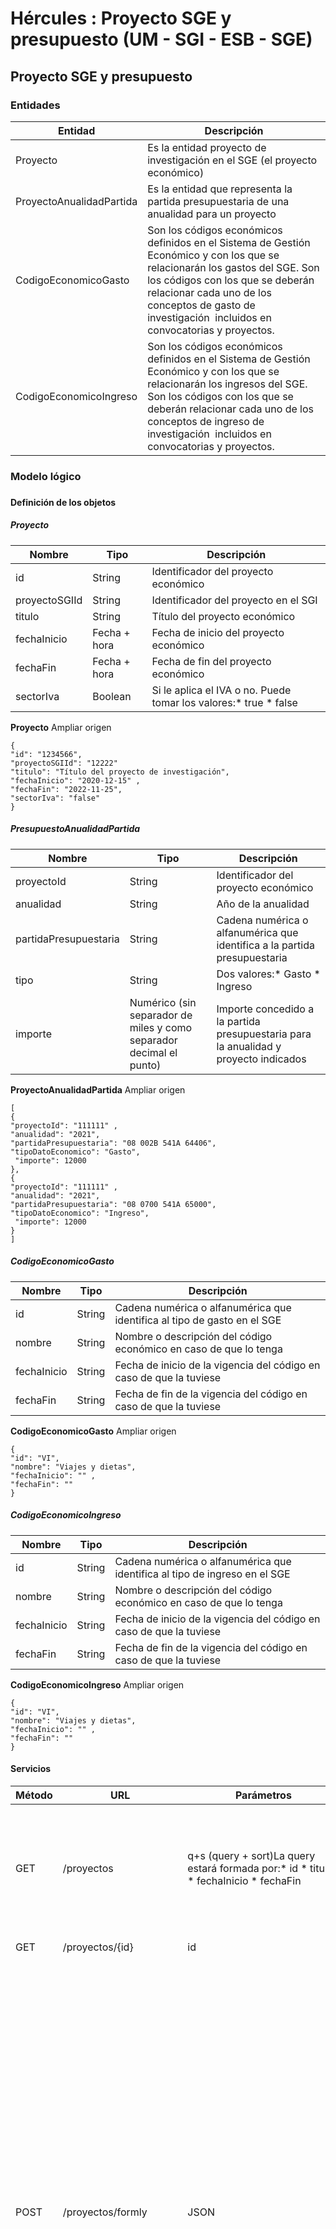 # Hércules : Proyecto SGE y presupuesto (UM \- SGI \- ESB \- SGE)



  










## Proyecto SGE y presupuesto

### Entidades



| Entidad | Descripción |
| --- | --- |
| Proyecto | Es la entidad proyecto de investigación en el SGE (el proyecto económico) |
| ProyectoAnualidadPartida | Es la entidad que representa la partida presupuestaria de una anualidad para un proyecto |
| CodigoEconomicoGasto | Son los códigos económicos definidos en el Sistema de Gestión Económico y con los que se relacionarán los gastos del SGE. Son los códigos con los que se deberán relacionar cada uno de los conceptos de gasto de investigación  incluidos en convocatorias y proyectos. |
| CodigoEconomicoIngreso | Son los códigos económicos definidos en el Sistema de Gestión Económico y con los que se relacionarán los ingresos del SGE. Son los códigos con los que se deberán relacionar cada uno de los conceptos de ingreso de investigación  incluidos en convocatorias y proyectos. |

  


### Modelo lógico

### 

#### Definición de los objetos

##### Proyecto

  




| **Nombre** | **Tipo** | **Descripción** |
| --- | --- | --- |
| id | String | Identificador del proyecto económico |
| proyectoSGIId | String | Identificador del proyecto en el SGI |
| titulo | String | Título del proyecto económico |
| fechaInicio | Fecha \+ hora | Fecha de inicio del proyecto económico |
| fechaFin | Fecha \+ hora | Fecha de fin del proyecto económico |
| sectorIva | Boolean | Si le aplica el IVA o no. Puede tomar los valores:* true * false |



**Proyecto** Ampliar origen



```
{ 
"id": "1234566", 
"proyectoSGIId": "12222"
"titulo": "Título del proyecto de investigación", 
"fechaInicio": "2020-12-15" ,
"fechaFin": "2022-11-25",
"sectorIva": "false"
}
```


##### PresupuestoAnualidadPartida

  




| **Nombre** | **Tipo** | **Descripción** |
| --- | --- | --- |
| proyectoId | String | Identificador del proyecto económico |
| anualidad | String | Año de la anualidad |
| partidaPresupuestaria | String | Cadena numérica o alfanumérica que identifica a la partida presupuestaria |
| tipo | String | Dos valores:* Gasto * Ingreso |
| importe | Numérico (sin separador de miles y como separador decimal el punto) | Importe concedido a la partida presupuestaria para la anualidad y proyecto indicados |

  


  




**ProyectoAnualidadPartida** Ampliar origen



```
[
{ 
"proyectoId": "111111" , 
"anualidad": "2021",
"partidaPresupuestaria": "08 002B 541A 64406", 
"tipoDatoEconomico": "Gasto",
 "importe": 12000
},
{ 
"proyectoId": "111111" , 
"anualidad": "2021",
"partidaPresupuestaria": "08 0700 541A 65000", 
"tipoDatoEconomico": "Ingreso",
 "importe": 12000
}
]
```


  


##### CodigoEconomicoGasto

  




| **Nombre** | **Tipo** | **Descripción** |
| --- | --- | --- |
| id | String | Cadena numérica o alfanumérica que identifica al tipo de gasto en el SGE |
| nombre | String | Nombre o descripción del código económico en caso de que lo tenga |
| fechaInicio | String | Fecha de inicio de la vigencia del código en caso de que la tuviese |
| fechaFin | String | Fecha de fin de la vigencia del código en caso de que la tuviese |



**CodigoEconomicoGasto** Ampliar origen



```
{
"id": "VI",
"nombre": "Viajes y dietas",  
"fechaInicio": "" ,
"fechaFin": ""
}
```


##### CodigoEconomicoIngreso

  




| **Nombre** | **Tipo** | **Descripción** |
| --- | --- | --- |
| id | String | Cadena numérica o alfanumérica que identifica al tipo de ingreso en el SGE |
| nombre | String | Nombre o descripción del código económico en caso de que lo tenga |
| fechaInicio | String | Fecha de inicio de la vigencia del código en caso de que la tuviese |
| fechaFin | String | Fecha de fin de la vigencia del código en caso de que la tuviese |



**CodigoEconomicoIngreso** Ampliar origen



```
{
"id": "VI",
"nombre": "Viajes y dietas",  
"fechaInicio": "" ,
"fechaFin": ""
}
```


#### Servicios



| Método | URL | Parámetros | Respuesta | Permisos | Descripción |
| --- | --- | --- | --- | --- | --- |
| GET | /proyectos | q\+s (query \+ sort)La query estará formada por:* id * titulo * fechaInicio * fechaFin | Lista\[Proyecto] |  | Búsqueda de proyectos económicos, se puede buscar por el identificador del proyecto económico, por el título (o parte del título), entre un rango de fechas en las que se incluye la fecha de inicio o entre un rango de fechas entras lasque se incluye la fecha de fin del proyecto. Devuelve un listado de Proyectos económicos que cumplen los criterios de búsqueda.Los parámetros q y s están explicados en:* [Consultas filtradas y paginadas](https://confluence.um.es/confluence/pages/createpage.action?spaceKey=TEMP001&title=Consultas+filtradas+y+paginadas "/confluence/pages/createpage.action?spaceKey=TEMP001&title=Consultas+filtradas+y+paginadas") |
| GET | /proyectos/{id} | id | Proyecto |  | Detalle de los datos generales de un proyecto económico |
| POST | /proyectos/formly | JSON | idVendrá relleno si la creación es síncrona y no vendrá si es asíncrona. |  | Recibe como parámetro la respuesta del usuario del formulario de datos de alta (formly) con los campos necesarios para crear un proyecto en el SGE :  **Ejemplo de JSON** Ampliar origen    ``` {    "proyectoSgiId": 1,   "titulo": "Proyecto 1 CGF/OPE-1",   "fechaInicio": "2021-02-14T23:00:00Z",   "fechaFin": "2021-02-24T23:00:00Z",   "numeroDocumentoResponsable": "023424234",   "modeloEjecucion": {     "id": 7,     "nombre": "Proyecto OPE"   },   "tipoFinalidad": {     "id": 1,     "nombre": "Proyecto I+D"   },   "importeTotalGastos": 1000,   "importeTotalIngresos": 12000,   "porIva": 10,   "causaExencion": "NO_SUJETO" }  ```   Descripción de campos JSON (pulsa para expandir)...* **proyectoSgiId:** Identificador del proyecto en el SGI * **titulo**: Título del proyecto en el SGI * **fechaInicio**: Fecha de inicio de proyecto SGI * **fechaFin**: Fecha de inicio de proyecto SGI * **numeroDocumentoReponsable:**identificador número de documento del responsable económico * **modeloEjecucion:**modelo de ejecución del proyecto SGI con la siguiente estructura: 	+ **id**: Identificador de modelo de ejecución 	+ **nombre**: Nombre del modelo de ejecución * **tipoFinalidad:** Tipo de finalidad del proyecto SGI con la siguiente estructura: 	+ **id**: Identificador de tipo de finalidad 	+ **nombre**: Nombre del tipo de finalidad * **importeTotalGastos**: Importe total previsto de gastos * **importeTotalIngresos** Importe total previsto de ingresos * **porIva**: Porcentaje del IVA * **causaExencion**: Causa de exención del IVA que puede tener los siguientes valores: 	+ **SUJETO\_EXENTO**: Sujeto y exento 	+ **NO\_SUJETO**: No sujeto a (arts. 7, 14 y otros) 	+ **NO\_SUJETO\_SIN\_DEDUCCION**: No sujeto por reglas de localización. Sin derecho a deducción 	+ **NO\_SUJETO\_CON\_DEDUCCION**: No sujeto por reglas de localización. Con derecho a deducción |
| PUT | /proyectos/formly/{id} | JSON |  |  | Recibe como parámetro la respuesta del usuario del formulario de modificación proyecto (formly) con los campos necesarios para crear una nueva relación de un proyecto SGI con el  proyecto SGE  **Ejemplo de JSON** Ampliar origen    ``` {    "proyectoSgiId": 1,   "titulo": "Proyecto 1 CGF/OPE-1",   "fechaInicio": "2021-02-14T23:00:00Z",   "fechaFin": "2021-02-24T23:00:00Z",   "numeroDocumentoResponsable": "023424234",   "modeloEjecucion": {     "id": 7,     "nombre": "Proyecto OPE"   },   "tipoFinalidad": {     "id": 1,     "nombre": "Proyecto I+D"   },   "importeTotalGastos": 1000,   "importeTotalIngresos": 12000,   "porIva": 10,   "causaExencion": "NO_SUJETO" }  ``` |
|  | | | | | |
| GET | /codigos\-economicos\-gastos |  | Lista\[CodigoEconomicoGasto] |  | Listado de CodigoEconomicoGasto de tipo gasto |
| GET | /codigos\-economicos\-gastos/{id} |  | CodigoEconomicoGasto |  | Detalle de CodigoEconomicoGasto |
| GET | /codigos\-economicos\-ingresos |  | Lista\[CodigoEconomicoIngreso] |  | Listado de CodigoEconomicoIngreso de tipo ingreso |
| GET | /codigos\-economicos\-ingresos/{id} |  | CodigoEconomicoIngreso |  | Detalle de CodigoEconomicoIngreso |
|  |  |  |  |  |  |
| POST | /proyectos/anualidades/ | Lista\[ProyectoAnualidadPartida] |  |  | Recibe como parámetro el listado partidas presupuestarias para una anualidad y un proyecto. |

  


  


  





